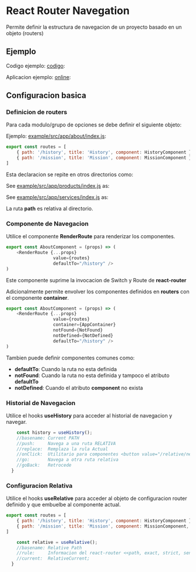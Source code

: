 # React Router Navegation

Permite definir la estructura de navegacion de un proyecto basado en un objeto (routers)

## Ejemplo

Codigo ejemplo: [codigo](./example):

Aplicacion ejemplo: [online](http://yracnet.github.io/react-hsk-router/):

## Configuracion basica

### Definicion de routers

Para cada modulo/grupo de opciones se debe definir el siguiente objeto:

Ejemplo: [example/src/app/about/index.js](./example/src/app/about/index.js):

```javascript:./example/src/app/about/index.js
export const routes = [
    { path: '/history', title: 'History', component: HistoryComponent },
    { path: '/mission', title: 'Mission', component: MissionComponent }
]
```

Esta declaracion se repite en otros directorios como:

See [example/src/app/products/index.js](./example/src/app/products/index.js) as:

See [example/src/app/services/index.js](./example/src/app/services/index.js) as:

La ruta **path** es relativa al directorio.

### Componente de Navegacion

Utilice el componente **RenderRoute** para renderizar los componentes.

```javascript:./example/src/app/about/index.js
export const AboutComponent = (props) => (
    <RenderRoute {...props}
                  value={routes}
                  defaultTo="/history" />
)
```

Este componente suprime la invocacion de Switch y Route de **react-router**

Adicionalmente permite envolver los componentes definidos en **routers** con el componente **container**.

```javascript:./example/src/app/about/index.js
export const AboutComponent = (props) => (
    <RenderRoute {...props}
                  value={routes}
                  container={AppContainer}
                  notFound={NotFound}
                  notDefined={NotDefined}
                  defaultTo="/history" />
)
```

Tambien puede definir componentes comunes como:

- **defaultTo**: Cuando la ruta no esta definida
- **notFound**: Cuando la ruta no esta definida y tampoco el atributo **defaultTo**
- **notDefined**: Cuando el atributo **component** no exista


### Historial de Navegacion

Utilice el hooks **useHistory** para acceder al historial de navegacion y navegar.

```javascript:./example/src/app/about/index.js
    const history = useHistory();
    //basename: Current PATH
    //push:     Navega a una ruta RELATIVA
    //replace:  Remplaza la rula Actual
    //onClick:  Utilitario para componentes <button value="/relative/new/path" onClick={history.onClick}/> o <a href="/relative/new/path" onClick={history.onClick}/>
    //go:       Navega a otra ruta relativa
    //goBack:   Retrocede
  }
```

### Configuracion Relativa

Utilice el hooks **useRelative** para acceder al objeto de configuracion router definido y que embuelbe al componente actual.

```javascript:./example/src/app/about/index.js
export const routes = [
    { path: '/history', title: 'History', component: HistoryComponent },
    { path: '/mission', title: 'Mission', component: MissionComponent, <<...other props>> } //RelativeCurrent
]
```
```javascript:./example/src/app/about/index.js
    const relative = useRelative();
    //basename: Relative Path
    //rule:     Informacion del react-router <<path, exact, strict, sensitive>>
    //current:  RelativeCurrent;
  }
```